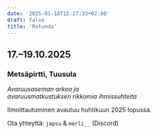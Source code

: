 ```yaml
---
date: '2025-01-18T15:27:33+02:00'
draft: false
title: 'Rotunda'
---
```

## 17.–19.10.2025
### Metsäpirtti, Tuusula

_Avaruusaseman arkea ja \
avaruusmatkustuksen rikkomia ihmissuhteita_

Ilmoittautuminen avautuu huhtikuun 2025 lopussa.

Ota yhteyttä: `japsu` & `merli__` (Discord)
